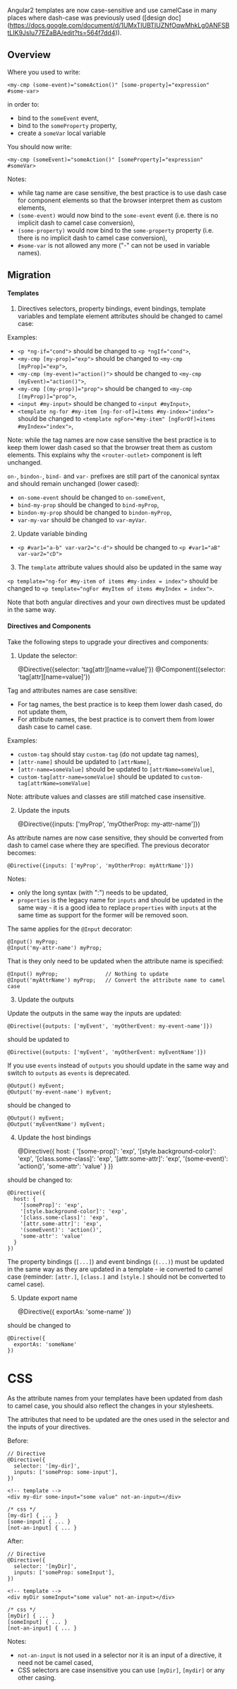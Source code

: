 Angular2 templates are now case-sensitive and use camelCase in many places where dash-case was previously used ([design doc] (https://docs.google.com/document/d/1UMxTIUBTIUZNfOqwMhkLg0ANFSBtLIK9JsIu77EZaBA/edit?ts=564f7dd4)).

## Overview

Where you used to write:

    <my-cmp (some-event)="someAction()" [some-property]="expression" #some-var>

in order to:
  - bind to the `someEvent` event,
  - bind to the `someProperty` property,
  - create a `someVar` local variable

You should now write:

    <my-cmp (someEvent)="someAction()" [someProperty]="expression" #someVar>

Notes:
  - while tag name are case sensitive, the best practice is to use dash case for component elements so that the browser
    interpret them as custom elements,
  - `(some-event)` would now bind to the `some-event` event (i.e. there is no implicit dash to camel case conversion),
  - `(some-property)` would now bind to the `some-property` property (i.e. there is no implicit dash to camel case conversion),
  - `#some-var` is not allowed any more ("-" can not be used in variable names).

## Migration

#### Templates

1. Directives selectors, property bindings, event bindings, template variables and template element attributes should be changed to camel case: 

Examples:
- `<p *ng-if="cond">` should be changed to `<p *ngIf="cond">`,
- `<my-cmp [my-prop]="exp">` should be changed to `<my-cmp [myProp]="exp">`,
- `<my-cmp (my-event)="action()">` should be changed to `<my-cmp (myEvent)="action()">`,
- `<my-cmp [(my-prop)]="prop">` should be changed to `<my-cmp [(myProp)]="prop">`,
- `<input #my-input>` should be changed to `<input #myInput>`,
- `<template ng-for #my-item [ng-for-of]=items #my-index="index">` should be changed to `<template ngFor="#my-item" [ngForOf]=items #myIndex="index">`,

Note: while the tag names are now case sensitive the best practice is to keep them lower dash cased so that the browser 
treat them as custom elements. This explains why the `<router-outlet>` component is left unchanged.

`on-`, `bindon-`, `bind-` and `var-` prefixes are still part of the canonical syntax and should remain unchanged (lower cased):
- `on-some-event` should be changed to `on-someEvent`,
- `bind-my-prop` should be changed to `bind-myProp`,
- `bindon-my-prop` should be changed to `bindon-myProp`,
- `var-my-var` should be changed to `var-myVar`.

2. Update variable binding

- `<p #var1="a-b" var-var2="c-d">` should be changed to `<p #var1="aB" var-var2="cD">`  

3. The `template` attribute values should also be updated in the same way

`<p template="ng-for #my-item of items #my-index = index">` should be changed to `<p template="ngFor #myItem of items #myIndex = index">`.

Note that both angular directives and your own directives must be updated in the same way.

#### Directives and Components

Take the following steps to upgrade your directives and components:

1. Update the selector:

    @Directive({selector: 'tag[attr][name=value]'})
    @Component({selector: 'tag[attr][name=value]'})

Tag and attributes names are case sensitive:
- For tag names, the best practice is to keep them lower dash cased, do not update them,
- For attribute names, the best practice is to convert them from lower dash case to camel case.

Examples:
- `custom-tag` should stay `custom-tag` (do not update tag names),
- `[attr-name]` should be updated to `[attrName]`,
- `[attr-name=someValue]` should be updated to `[attrName=someValue]`,
- `custom-tag[attr-name=someValue]` should be updated to `custom-tag[attrName=someValue]`

Note: attribute values and classes are still matched case insensitive.

2. Update the inputs

    @Directive({inputs: ['myProp', 'myOtherProp: my-attr-name']})

As attribute names are now case sensitive, they should be converted from dash to camel case where they are specified.
The previous decorator becomes:

    @Directive({inputs: ['myProp', 'myOtherProp: myAttrName']})

Notes:
  - only the long syntax (with ":") needs to be updated,
  - `properties` is the legacy name for `inputs` and should be updated in the same way - it is a good idea to replace
    `properties` with `inputs` at the same time as support for the former will be removed soon. 

The same applies for the `@Input` decorator:

    @Input() myProp;
    @Input('my-attr-name') myProp;

That is they only need to be updated when the attribute name is specified:  

    @Input() myProp;               // Nothing to update
    @Input('myAttrName') myProp;   // Convert the attribute name to camel case 

3. Update the outputs

Update the outputs in the same way the inputs are updated:

    @Directive({outputs: ['myEvent', 'myOtherEvent: my-event-name']})

should be updated to 

    @Directive({outputs: ['myEvent', 'myOtherEvent: myEventName']})

If you use `events` instead of `outputs` you should update in the same way and switch to `outputs` as `events` is deprecated.

    @Output() myEvent;
    @Output('my-event-name') myEvent;

should be changed to   

    @Output() myEvent;
    @Output('myEventName') myEvent;

4. Update the host bindings

    @Directive({
      host: {
        '[some-prop]': 'exp',
        '[style.background-color]': 'exp',
        '[class.some-class]': 'exp',
        '[attr.some-attr]': 'exp',
        '(some-event)': 'action()',
        'some-attr': 'value'
      }
    })

should be changed to: 

    @Directive({
      host: {
        '[someProp]': 'exp',
        '[style.background-color]': 'exp',
        '[class.some-class]': 'exp',
        '[attr.some-attr]': 'exp',
        '(someEvent)': 'action()',
        'some-attr': 'value'
      }
    })

The property bindings (`[...]`) and event bindings (`(...)`) must be updated in the same way as they are updated in a 
template - ie converted to camel case (reminder: `[attr.]`, `[class.]` and `[style.]` should not be converted to camel case).

5. Update export name

    @Directive({
      exportAs: 'some-name'
    })
    
should be changed to     

    @Directive({
      exportAs: 'someName'
    })

# CSS

As the attribute names from your templates have been updated from dash to camel case, you should also reflect the changes
in your stylesheets.

The attributes that need to be updated are the ones used in the selector and the inputs of your directives.

Before:

    // Directive
    @Directive({
      selector: '[my-dir]',
      inputs: ['someProp: some-input'],
    })
    
    <!-- template -->
    <div my-dir some-input="some value" not-an-input></div>
    
    /* css */
    [my-dir] { ... }
    [some-input] { ... }
    [not-an-input] { ... }

After:    

    // Directive
    @Directive({
      selector: '[myDir]',
      inputs: ['someProp: someInput'],
    })
    
    <!-- template -->
    <div myDir someInput="some value" not-an-input></div>
    
    /* css */
    [myDir] { ... }
    [someInput] { ... }
    [not-an-input] { ... }

Notes:
  - `not-an-input` is not used in a selector nor it is an input of a directive, it need not be camel cased,
  - CSS selectors are case insensitive you can use `[myDir]`, `[mydir]` or any other casing.